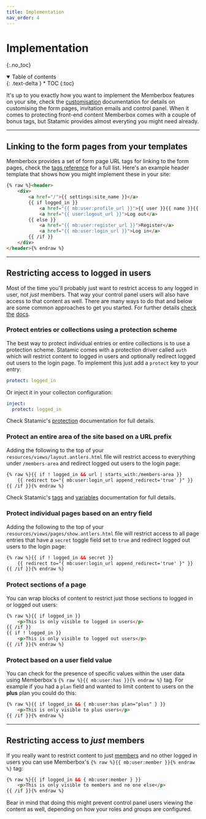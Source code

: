 ```yaml
---
title: Implementation
nav_order: 4
---
```


# Implementation
{:.no_toc}

<details open markdown="block">
  <summary>
      Table of contents
  </summary>
  {: .text-delta }
* TOC
{:toc}
</details>

It's up to you exactly how you want to implement the Memberbox features on your site, check the [customisation](customisation.html) documentation for details on customising the form pages, invitation emails and control panel. When it comes to protecting front-end content Memberbox comes with a couple of bonus tags, but Statamic provides almost everyting you might need already.

---

## Linking to the form pages from your templates

Memberbox provides a set of form page URL tags for linking to the form pages, check the [tags reference](tags.html#user-form-page-url-tags) for a full list. Here's an example header template that shows how you might implement these in your site:

```html
{% raw %}<header>
    <div>
        <a href="/">{{ settings:site_name }}</a>
        {{ if logged_in }}
            <a href="{{ mb:user:profile_url }}">{{ user }}{{ name }}{{ /user }}</a>
            <a href="{{ user:logout_url }}">Log out</a>
        {{ else }}
            <a href="{{ mb:user:register_url }}">Register</a>
            <a href="{{ mb:user:login_url }}">Log in</a>
        {{ /if }}
    </div>
</header>{% endraw %}
```

---

## Restricting access to logged in users

Most of the time you'll probably just want to restrict access to any logged in user, not *just* members. That way your control panel users will also have access to that content as well. There are many ways to do that and below are some common approaches to get you started. For further details [check](https://statamic.dev/protecting-content) [the](https://statamic.dev/reference/tags) [docs](https://statamic.dev/reference/variables).

### Protect entries or collections using a protection scheme

The best way to protect individual entries or entire collections is to use a protection scheme. Statamic comes with a protection driver called `auth` which will restrict content to logged in users and optionally redirect logged out users to the login page. To implement this just add a `protect` key to your entry:

```yaml
protect: logged_in
```

Or inject it in your collecton configuration:

```yaml
inject:
  protect: logged_in
```

Check Statamic's [protection](https://statamic.dev/protecting-content#protecting-an-entry) documentation for full details.

### Protect an entire area of the site based on a URL prefix

Adding the following to the top of your `resources/views/layout.antlers.html` file will restrict access to everything under `/members-area` and redirect logged out users to the login page:

```html
{% raw %}{{ if ! logged_in && url | starts_with:/members-area }}
    {{ redirect to="{ mb:user:login_url append_redirect='true' }" }}
{{ /if }}{% endraw %}
```

Check Statamic's [tags](https://statamic.dev/reference/tags) and [variables](https://statamic.dev/reference/variables) documentation for full details.

### Protect individual pages based on an entry field

Adding the following to the top of your `resources/views/pages/show.antlers.html` file will restrict access to all page entries that have a `secret` toggle field set to `true` and redirect logged out users to the login page:

```html
{% raw %}{{ if ! logged_in && secret }}
    {{ redirect to="{ mb:user:login_url append_redirect='true' }" }}
{{ /if }}{% endraw %}
```

### Protect sections of a page

You can wrap blocks of content to restrict just those sections to logged in or logged out users:

```html
{% raw %}{{ if logged_in }}
    <p>This is only visible to logged in users</p>
{{ /if }}
{{ if ! logged_in }}
    <p>This is only visible to logged out users</p>
{{ /if }}{% endraw %}
```

### Protect based on a user field value

You can check for the presence of specific values within the user data using Memberbox's `{% raw %}{{ mb:user:has }}{% endraw %}` tag. For example if you had a `plan` field and wanted to limit content to users on the **plus** plan you could do this:

```html
{% raw %}{{ if logged_in && { mb:user:has plan="plus" } }}
    <p>This is only visible to plus users</p>
{{ /if }}{% endraw %}
```

---

## Restricting access to *just* members

If you really want to restrict content to just [members](configuration.html#whos-a-member) and no other logged in users you can use Memberbox's `{% raw %}{{ mb:user:member }}{% endraw %}` tag:

```html
{% raw %}{{ if logged_in && { mb:user:member } }}
    <p>This is only visible to members and no one else</p>
{{ /if }}{% endraw %}
```

Bear in mind that doing this might prevent control panel users viewing the content as well, depending on how your roles and groups are configured.
